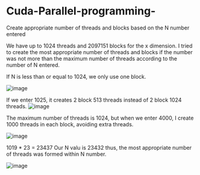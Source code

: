 # Cuda-Parallel-programming-
Create appropriate number of threads and blocks based on the N number entered


We have up to 1024 threads and 2097151 blocks for the x dimension. I tried to create the most appropriate number of threads and blocks if the number was not more than the maximum number of threads according to the number of N entered.


If N is less than or equal to 1024, we only use one block.

![image](https://user-images.githubusercontent.com/35656598/145712231-d9b261ce-f3e0-4095-8e07-4f0937a106fa.png)

If we enter 1025, it creates 2 block  513 threads instead of 2 block 1024 threads.
![image](https://user-images.githubusercontent.com/35656598/145712245-d09cb2be-c68e-4d36-bf65-7946621d7180.png)


The maximum number of threads is 1024, but when we enter 4000, I create 1000 threads in each block, avoiding extra threads.

![image](https://user-images.githubusercontent.com/35656598/145712263-444e86c9-e966-44a5-a3bb-52b01670fc79.png)

1019 * 23 = 23437   Our N valu is 23432 thus, the most appropriate number of threads was formed within N number.

![image](https://user-images.githubusercontent.com/35656598/145712281-8e53e8d6-ce39-4eee-8dc5-2890d5a02ffb.png)
